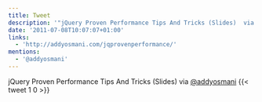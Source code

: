 ```yaml
---
title: Tweet
description: '"jQuery Proven Performance Tips And Tricks (Slides)  via @addyosmani"'
date: '2011-07-08T10:07:07+01:00'
links:
  - 'http://addyosmani.com/jqprovenperformance/'
mentions:
  - '@addyosmani'
---
```

jQuery Proven Performance Tips And Tricks (Slides)  via [@addyosmani](https://twitter.com/@addyosmani)
      {{< tweet 1 0 >}}
    
